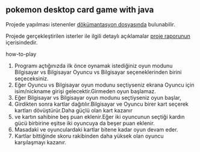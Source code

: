 ## pokemon desktop card game with java

Projede yapılması istenenler [dökümantasyon dosyasında](https://github.com/J4CKHunter/pokemon-cardgame/blob/master/Proje.pdf) bulunabilir.

Projede gerçekleştirilen isterler ile ilgili detaylı açıklamalar [proje raporunun](https://github.com/J4CKHunter/pokemon-cardgame/blob/master/RAPOR.pdf) içerisindedir.

how-to-play

1. Programı açtığınızda ilk önce oynamak istediğiniz oyun modunu Bilgisayar vs Bilgisayar
							          Oyuncu vs Bilgisayar seçeneklerinden birini seçeceksiniz.
2. Eğer Oyuncu vs Bilgisayar oyun modunu seçtiyseniz ekrana Oyuncu için isim/nickname girişi gelecektir.Girmeden oyun başlamaz.
3. Eğer Bilgisayar vs Bilgisayar oyun modunu seçtiyseniz oyun başlar,
4. Girdikten sonra kartlar dağıtılır.Bilgisayar ve Oyuncu birer kart seçerek kartları dövüştürür.Daha güçlü olan kart kazanır 
5. ve kartın sahibine beş puan eklenir.Eğer iki oyuncunun seçtiği kardın gücü birbirine eşitse iki oyuncuya da beşer puan eklenir.
6. Masadaki ve oyunculardaki kartlar bitene kadar oyun devam eder.
7. Kartlar bittiğinde skoru rakibinden daha yüksek olan oyuncu karşılaşmayı kazanır.
